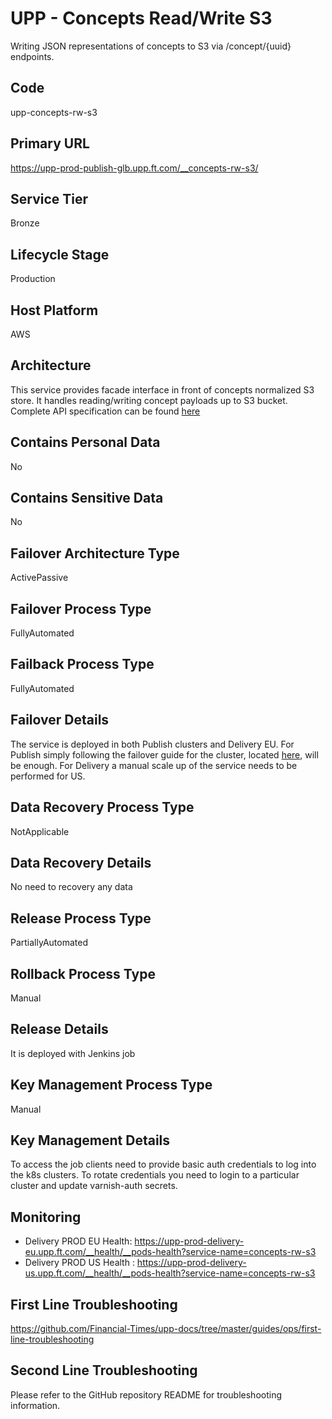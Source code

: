 <!--
    Written in the format prescribed by https://github.com/Financial-Times/runbook.md.
    Any future edits should abide by this format.
-->
# UPP - Concepts Read/Write S3

Writing JSON representations of concepts to S3 via /concept/{uuid} endpoints.

## Code

upp-concepts-rw-s3

## Primary URL

https://upp-prod-publish-glb.upp.ft.com/__concepts-rw-s3/

## Service Tier

Bronze

## Lifecycle Stage

Production

## Host Platform

AWS

## Architecture

This service provides facade interface in front of concepts normalized S3 store. It handles reading/writing concept payloads up to S3 bucket.
Complete API specification can be found [here](https://docs.google.com/document/d/1Ck-o0Le9cXOfm-aVjiGmOT7ZTB5W5fDTsPqGkhzfa-U/edit#heading=h.jwsnnbv7enh5)

## Contains Personal Data

No

## Contains Sensitive Data

No

<!-- Placeholder - remove HTML comment markers to activate
## Can Download Personal Data
Choose Yes or No

...or delete this placeholder if not applicable to this system
-->

<!-- Placeholder - remove HTML comment markers to activate
## Can Contact Individuals
Choose Yes or No

...or delete this placeholder if not applicable to this system
-->

## Failover Architecture Type

ActivePassive

## Failover Process Type

FullyAutomated

## Failback Process Type

FullyAutomated

## Failover Details

The service is deployed in both Publish clusters and Delivery EU.
For Publish simply following the failover guide for the cluster, located [here](https://github.com/Financial-Times/upp-docs/tree/master/failover-guides/publishing-cluster), will be enough.
For Delivery a manual scale up of the service needs to be performed for US.

## Data Recovery Process Type

NotApplicable

## Data Recovery Details

No need to recovery any data

## Release Process Type

PartiallyAutomated

## Rollback Process Type

Manual

## Release Details

It is deployed with Jenkins job

<!-- Placeholder - remove HTML comment markers to activate
## Heroku Pipeline Name
Enter descriptive text satisfying the following:
This is the name of the Heroku pipeline for this system. If you don't have a pipeline, this is the name of the app in Heroku. A pipeline is a group of Heroku apps that share the same codebase where each app in a pipeline represents the different stages in a continuous delivery workflow, i.e. staging, production.

...or delete this placeholder if not applicable to this system
-->

## Key Management Process Type

Manual

## Key Management Details

To access the job clients need to provide basic auth credentials to log into the k8s clusters.
To rotate credentials you need to login to a particular cluster and update varnish-auth secrets.

## Monitoring

*   Delivery PROD EU Health: <https://upp-prod-delivery-eu.upp.ft.com/__health/__pods-health?service-name=concepts-rw-s3>
*   Delivery PROD US Health : <https://upp-prod-delivery-us.upp.ft.com/__health/__pods-health?service-name=concepts-rw-s3>

## First Line Troubleshooting

<https://github.com/Financial-Times/upp-docs/tree/master/guides/ops/first-line-troubleshooting>

## Second Line Troubleshooting

Please refer to the GitHub repository README for troubleshooting information.
